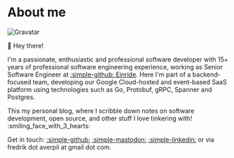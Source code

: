 # About me

![Gravatar](https://gravatar.com/userimage/312137/7bfb2e6aadb93ec761f74c89e32c47b4.jpeg?size=512)

<!--
![LinkedIn photo](https://media.licdn.com/dms/image/v2/D4D03AQGt1R7gsUR8Cw/profile-displayphoto-shrink_800_800/profile-displayphoto-shrink_800_800/0/1700822289629?e=1735171200&v=beta&t=GKqs7RPXMK2gAodPuzC46DA-AQwAdsgcpDnxUAV-eFA){ loading=lazy }
![GitHub avatar](https://github.com/fredrikaverpil.png){ loading=lazy }
-->

:wave: Hey there!

I'm a passionate, enthusiastic and professional software developer with 15+
years of professional software engineering experience, working as Senior
Software Engineer at [:simple-github: Einride](https://github.com/einride). Here
I'm part of a backend-focused team, developing our Google Cloud-hosted and
event-based SaaS platform using technologies such as Go, Protobuf, gRPC, Spanner
and Postgres.

This my personal blog, where I scribble down notes on software development, open
source, and other stuff I love tinkering with! :smiling_face_with_3_hearts:

Get in touch: [:simple-github:](https://github.com/fredrikaverpil)
[:simple-mastodon:](https://fosstodon.org/@fredrikaverpil)
[:simple-linkedin:](https://www.linkedin.com/in/fredrik/) or via fredrik dot
averpil at gmail dot com.
